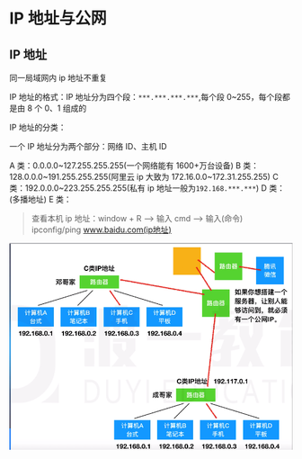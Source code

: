 # IP 地址与公网

## IP 地址

同一局域网内 ip 地址不重复

IP 地址的格式：IP 地址分为四个段：`***.***.***.***`,每个段 0~255，每个段都是由 8 个 0、1 组成的

IP 地址的分类：

一个 IP 地址分为两个部分：网络 ID、主机 ID

A 类：0.0.0.0~127.255.255.255(一个网络能有 1600+万台设备)
B 类：128.0.0.0~191.255.255.255(阿里云 ip 大致为 172.16.0.0~172.31.255.255)
C 类：192.0.0.0~223.255.255.255(私有 ip 地址一般为`192.168.***.***`)
D 类：(多播地址)
E 类：

> 查看本机 ip 地址：window + R --> 输入 cmd --> 输入(命令) ipconfig/ping www.baidu.com(ip地址)

<img src="ip与公网.png" />
